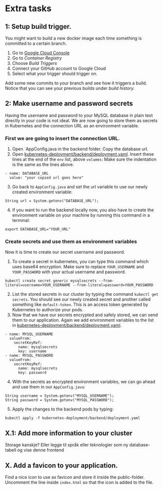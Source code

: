# Extra tasks

## 1: Setup build trigger. 

You might want to build a new docker image each time something is committed to a certain branch. 

1. Go to [Google Cloud Console](http://console.google.com)
2. Go to *Container Registry*
3. Choose *Build Triggers*
4. Connect your GitHub account to Google Cloud
5. Select what your trigger should trigger on. 

Add some new commits to your branch and see how it triggers a build.
Notice that you can see your previous builds under *build history*.
 
 
## 2: Make username and password secrets
Having the username and password to your MySQL database in plain text directly in your code is not ideal.
We are now going to store them as secrets in Kubernetes and the connection URL as an environment variable.

### First we are going to insert the connection URL.
1. Open `AppConfig.java in the backend folder. Copy the database url.
2. Open [kubernetes-deployment/backend/deployment.yaml](../kubernetes-deployment/backend/deployment.yaml).
Insert these lines at the end of the `env` list, above `volumes`:
Make sure the indentation is the same as the lines above.
```
- name: DATABASE_URL
  value: "your copied url goes here"
```
3. Go back to `AppConfig.java` and set the url variable to use our newly created environment variable:
```
String url = System.getenv("DATABASE_URL");
```
4. If you want to run the backend locally now, you also have to create the environment variable on your machine by running this command in a terminal:
```
export DATABASE_URL="YOUR_URL"
```

### Create secrets and use them as environment variables
Now it is time to create our secret username and password.
1. To create a secret in kubernetes, you can type this command which uses base64 encryption.
Make sure to replace `YOUR_USERNAME` and `YOUR_PASSWORD` with your actual username and password.
```
kubectl create secret generic mysqlsecrets --from-literal=username=YOUR_USERNAME --from-literal=password=YOUR_PASSWORD
```
2. List the stored secrets in our cluster by typing the command `kubectl get secrets`.
You should see our newly created secret and another called something like `default-token`.
This is an access token generated by Kubernetes to authorize your pods.
3. Now that we have our secrets encrypted and safely stored, we can send them to our application.
Again we add environment variables to the list in [kubernetes-deployment/backend/deployment.yaml](../kubernetes-deployment/backend/deployment.yaml).
```
- name: MYSQL_USERNAME
  valueFrom:
    secretKeyRef:
      name: mysqlsecrets
      key: username
- name: MYSQL_PASSWORD
  valueFrom:
    secretKeyRef:
      name: mysqlsecrets
      key: password

```
4. With the secrets as encrypted environment variables, we can go ahead and use them in our `AppConfig.java`:
```
String username = System.getenv("MYSQL_USERNAME");
String password = System.getenv("MYSQL_PASSWORD");
```
5. Apply the changes to the backend pods by typing:
```
kubectl apply -f kubernetes-deployment/backend/deployment.yaml
```
 
## X.1: Add more information to your cluster 
Storage kanskje? Eller legge til språk eller teknologier som ny database-tabell og vise denne frontend

## X. Add a favicon to your application. 
Find a nice icon to use as favicon and store it inside the public-folder.
Uncomment the line inside `index.html` so that the icon is added to the file.   